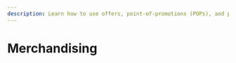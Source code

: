 ```yaml
---
description: Learn how to use offers, point-of-promotions (POPs), and private stores.
---
```


# Merchandising

